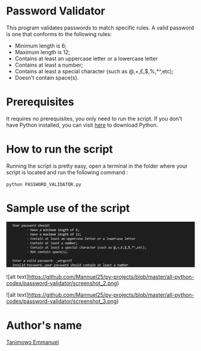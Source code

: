 # Password Validator

This program validates passwords to match specific rules. A valid password is one that conforms to the following rules:
- Minimum length is 6;
- Maximum length is 12;
- Contains at least an uppercase letter or a lowercase letter
- Contains at least a number;
- Contains at least a special character (such as @,+,£,$,%,*^,etc);
- Doesn't contain space(s).

# Prerequisites

It requires no prerequisites, you only need to run the script. If you don't have Python installed, you can visit [here](https://www.python.org/downloads/) to download Python.

# How to run the script

Running the script is pretty easy, open a terminal in the folder where your script is located and run the following command :

`python PASSWORD_VALIDATOR.py`

# Sample use of the script

![alt text](https://github.com/Mannuel25/py-projects/blob/master/all-python-codes/password-validator/screenshot_1.png)

![alt text]https://github.com/Mannuel25/py-projects/blob/master/all-python-codes/password-validator/screenshot_2.png)

![alt text]https://github.com/Mannuel25/py-projects/blob/master/all-python-codes/password-validator/screenshot_3.png)

# Author's name

[Tanimowo Emmanuel](https://github.com/Mannuel25)